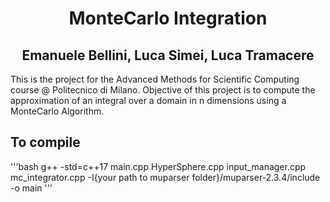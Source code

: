 # <div align="center"> MonteCarlo Integration </div>
## <div align="center"> Emanuele Bellini, Luca Simei, Luca Tramacere </div>

This is the project for the Advanced Methods for Scientific Computing course @ Politecnico di Milano. Objective of this project is to compute the approximation of an integral over a domain in n dimensions using a MonteCarlo Algorithm.

## To compile
'''bash
g++ -std=c++17 main.cpp HyperSphere.cpp input_manager.cpp mc_integrator.cpp -I{your path to muparser folder}/muparser-2.3.4/include -o main
'''
